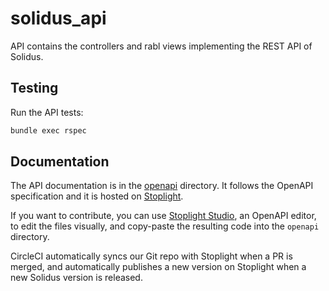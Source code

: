 # solidus\_api

API contains the controllers and rabl views implementing the REST API of Solidus.

## Testing

Run the API tests:

```bash
bundle exec rspec
```

## Documentation

The API documentation is in the [openapi](https://github.com/solidusio/solidus/tree/master/api/openapi)
directory. It follows the OpenAPI specification and it is hosted on
[Stoplight](https://solidus.docs.stoplight.io/).

If you want to contribute, you can use [Stoplight Studio](https://stoplight.io/p/studio),
an OpenAPI editor, to edit the files visually, and copy-paste the 
resulting code into the `openapi` directory.

CircleCI automatically syncs our Git repo with Stoplight when a PR is
merged, and automatically publishes a new version on Stoplight when
a new Solidus version is released.
